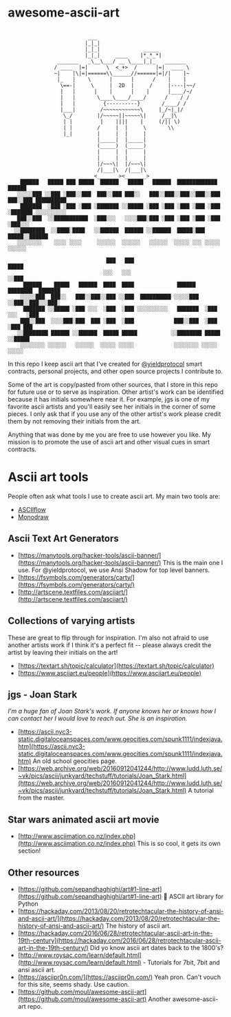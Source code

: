 # awesome-ascii-art
```

                          ___
                         |_|_|
                         |_|_|              _____
                         |_|_|     ____    |*_*_*|
                _______   _\__\___/ __ \____|_|_   _______
               / ____  |=|      \  <_+>  /      |=|  ____ \
               ~|    |\|=|======\\______//======|=|/|    |~
                |_   |    \      |      |      /    |    |
                 \==-|     \     |  2D  |     /     |----|~~/
                 |   |      |    |      |    |      |____/~/
                 |   |       \____\____/____/      /    / /
                 |   |         {----------}       /____/ /
                 |___|        /~~~~~~~~~~~~\     |_/~|_|/
                  \_/        |/~~~~~||~~~~~\|     /__|\
                  | |         |    ||||    |     (/|| \)
                  | |        /     |  |     \       \\
                  |_|        |     |  |     |
                             |_____|  |_____|
                             (_____)  (_____)
                             |     |  |     |
                             |     |  |     |
                             |/~~~\|  |/~~~\|
                             /|___|\  /|___|\
                            <_______><_______>
    ██████   █████ ███ █████  ██████   █████   ██████  █████████████    ██████
   ░░░░░███ ░░███ ░███░░███  ███░░███ ███░░   ███░░███░░███░░███░░███  ███░░███ ██████████
    ███████  ░███ ░███ ░███ ░███████ ░░█████ ░███ ░███ ░███ ░███ ░███ ░███████ ░░░░░░░░░░
   ███░░███  ░░███████████  ░███░░░   ░░░░███░███ ░███ ░███ ░███ ░███ ░███░░░
  ░░████████  ░░████░████   ░░██████  ██████ ░░██████  █████░███ █████░░██████
   ░░░░░░░░    ░░░░ ░░░░     ░░░░░░  ░░░░░░   ░░░░░░  ░░░░░ ░░░ ░░░░░  ░░░░░░

                                ███   ███                                  █████
                               ░░░   ░░░                                  ░░███
     ██████    █████   ██████  ████  ████              ██████   ████████  ███████
    ░░░░░███  ███░░   ███░░███░░███ ░░███  ██████████ ░░░░░███ ░░███░░███░░░███░
     ███████ ░░█████ ░███ ░░░  ░███  ░███ ░░░░░░░░░░   ███████  ░███ ░░░   ░███
    ███░░███  ░░░░███░███  ███ ░███  ░███             ███░░███  ░███       ░███ ███
   ░░████████ ██████ ░░██████  █████ █████           ░░████████ █████      ░░█████
    ░░░░░░░░ ░░░░░░   ░░░░░░  ░░░░░ ░░░░░             ░░░░░░░░ ░░░░░        ░░░░░

```

In this repo I keep ascii art that I've created for [@yieldprotocol](https://github.com/yieldprotocol) smart contracts, personal projects, and other open source projects I contribute to.  

Some of the art is copy/pasted from other sources, that I store in this repo for future use or to serve as inspiration.  Other artist's work can be identified because it has initials somewhere near it.  For example, jgs is one of my favorite ascii artists and you'll easily see her initials in the corner of some pieces.  I only ask that if you use any of the other artist's work please credit them by not removing their initials from the art.

Anything that was done by me you are free to use however you like.  My mission is to promote the use of ascii art and other visual cues in smart contracts.

# Ascii art tools

People often ask what tools I use to create ascii art.  My main two tools are:
 - [ASCIIflow](https://asciiflow.com/) 
 - [Monodraw](https://monodraw.helftone.com/)

## Ascii Text Art Generators
 - [https://manytools.org/hacker-tools/ascii-banner/](https://manytools.org/hacker-tools/ascii-banner/) This is the main one I use.  For @yieldprotocol, we use Ansi Shadow for top level banners.
 - [https://fsymbols.com/generators/carty/](https://fsymbols.com/generators/carty/)
 - [http://artscene.textfiles.com/asciiart/](http://artscene.textfiles.com/asciiart/)

## Collections of varying artists
These are great to flip through for inspiration. I'm also not afraid to use another artists work if I think it's a perfect fit -- please always credit the artist by leaving their initials on the art!
 - [https://textart.sh/topic/calculator](https://textart.sh/topic/calculator)
 - [https://www.asciiart.eu/people](https://www.asciiart.eu/people)

## jgs - Joan Stark
_I'm a huge fan of Joan Stark's work. If anyone knows her or knows how I can contact her I would love to reach out. She is an inspiration._
 - [https://ascii.nyc3-static.digitaloceanspaces.com/www.geocities.com/spunk1111/indexjava.htm](https://ascii.nyc3-static.digitaloceanspaces.com/www.geocities.com/spunk1111/indexjava.htm) An old school geocities page.
 - [https://web.archive.org/web/20160912041244/http://www.ludd.luth.se/~vk/pics/ascii/junkyard/techstuff/tutorials/Joan_Stark.html](https://web.archive.org/web/20160912041244/http://www.ludd.luth.se/~vk/pics/ascii/junkyard/techstuff/tutorials/Joan_Stark.html) A tutorial from the master.

## Star wars animated ascii art movie
 - [http://www.asciimation.co.nz/index.php](http://www.asciimation.co.nz/index.php)  This is so cool, it gets its own section!

## Other resources
 - [https://github.com/sepandhaghighi/art#1-line-art](https://github.com/sepandhaghighi/art#1-line-art) 🎨 ASCII art library for Python
 - [https://hackaday.com/2013/08/20/retrotechtacular-the-history-of-ansi-and-ascii-art/](https://hackaday.com/2013/08/20/retrotechtacular-the-history-of-ansi-and-ascii-art/) The history of ascii art.
 - [https://hackaday.com/2016/06/28/retrotechtacular-ascii-art-in-the-19th-century](https://hackaday.com/2016/06/28/retrotechtacular-ascii-art-in-the-19th-century/) Did yo know ascii art dates back to the 1800's?
 - [http://www.roysac.com/learn/default.html](http://www.roysac.com/learn/default.html) - Tutorials for 7bit, 7bit and ansi ascii art.
 - [https://asciipr0n.com/](https://asciipr0n.com/) Yeah pron. Can't vouch for this site, seems shady.  Use caution.
 - [https://github.com/moul/awesome-ascii-art](https://github.com/moul/awesome-ascii-art) Another awesome-ascii-art repo.

